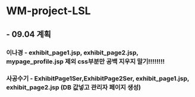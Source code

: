 # WM-project-LSL

## - 09.04 계획
### 이나경 - exhibit_page1.jsp, exhibit_page2.jsp, mypage_profile.jsp 제외 css부분만 공백 지우지 말기!!!!!!!!
### 사공수기 - ExhibitPage1Ser,ExhibitPage2Ser, exhibit_page1.jsp, exhibit_page2.jsp (DB 값넣고 관리자 페이지 생성)
